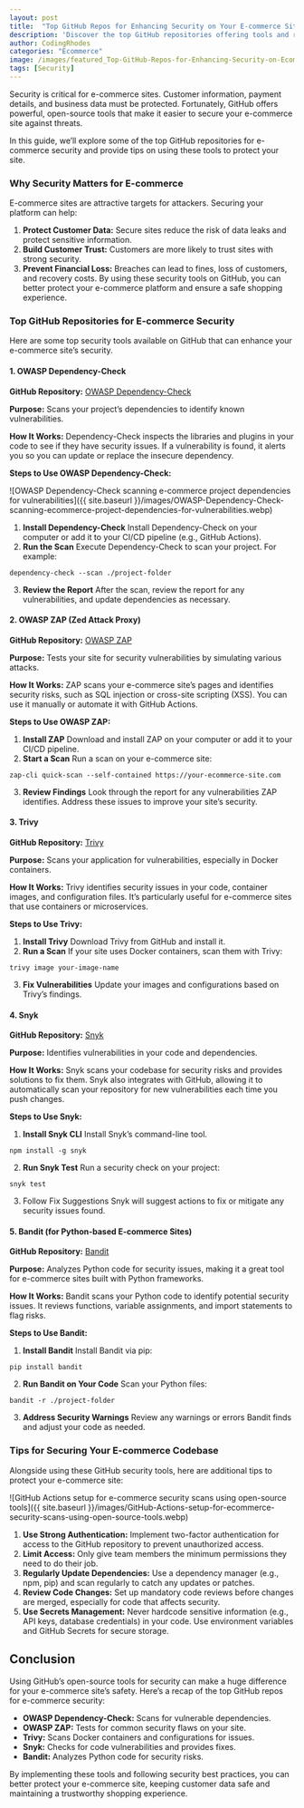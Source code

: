 ```yaml
---
layout: post
title:  "Top GitHub Repos for Enhancing Security on Your E-commerce Site"
description: 'Discover the top GitHub repositories offering tools and resources to enhance the security of your e-commerce site, from vulnerability scanning to secure coding practices.'
author: CodingRhodes
categories: "Ecommerce"
image: /images/featured_Top-GitHub-Repos-for-Enhancing-Security-on-Ecommerce-Site.webp
tags: [Security]
---
```

Security is critical for e-commerce sites. Customer information, payment details, and business data must be protected. Fortunately, GitHub offers powerful, open-source tools that make it easier to secure your e-commerce site against threats.

In this guide, we’ll explore some of the top GitHub repositories for e-commerce security and provide tips on using these tools to protect your site.

### Why Security Matters for E-commerce
E-commerce sites are attractive targets for attackers. Securing your platform can help:

1. **Protect Customer Data:** Secure sites reduce the risk of data leaks and protect sensitive information.
2. **Build Customer Trust:** Customers are more likely to trust sites with strong security.
3. **Prevent Financial Loss:** Breaches can lead to fines, loss of customers, and recovery costs.
By using these security tools on GitHub, you can better protect your e-commerce platform and ensure a safe shopping experience.

### Top GitHub Repositories for E-commerce Security
Here are some top security tools available on GitHub that can enhance your e-commerce site’s security.

#### 1. OWASP Dependency-Check
**GitHub Repository:** [OWASP Dependency-Check](https://github.com/jeremylong/DependencyCheck)

**Purpose:** Scans your project’s dependencies to identify known vulnerabilities.

**How It Works:** Dependency-Check inspects the libraries and plugins in your code to see if they have security issues. If a vulnerability is found, it alerts you so you can update or replace the insecure dependency.

**Steps to Use OWASP Dependency-Check:**

![OWASP Dependency-Check scanning e-commerce project dependencies for vulnerabilities]({{ site.baseurl }}/images/OWASP-Dependency-Check-scanning-ecommerce-project-dependencies-for-vulnerabilities.webp)

1. **Install Dependency-Check**
Install Dependency-Check on your computer or add it to your CI/CD pipeline (e.g., GitHub Actions).
2. **Run the Scan**
Execute Dependency-Check to scan your project. For example:
```
dependency-check --scan ./project-folder
```
3. **Review the Report**
After the scan, review the report for any vulnerabilities, and update dependencies as necessary.

#### 2. OWASP ZAP (Zed Attack Proxy)
**GitHub Repository:** [OWASP ZAP](https://github.com/zaproxy/zaproxy)

**Purpose:** Tests your site for security vulnerabilities by simulating various attacks.

**How It Works:** ZAP scans your e-commerce site’s pages and identifies security risks, such as SQL injection or cross-site scripting (XSS). You can use it manually or automate it with GitHub Actions.

**Steps to Use OWASP ZAP:**

1. **Install ZAP**
Download and install ZAP on your computer or add it to your CI/CD pipeline.
2. **Start a Scan**
Run a scan on your e-commerce site:
```
zap-cli quick-scan --self-contained https://your-ecommerce-site.com
```
3. **Review Findings**
Look through the report for any vulnerabilities ZAP identifies. Address these issues to improve your site’s security.

#### 3. Trivy
**GitHub Repository:** [Trivy](https://github.com/aquasecurity/trivy)

**Purpose:** Scans your application for vulnerabilities, especially in Docker containers.

**How It Works:** Trivy identifies security issues in your code, container images, and configuration files. It’s particularly useful for e-commerce sites that use containers or microservices.

**Steps to Use Trivy:**

1. **Install Trivy**
Download Trivy from GitHub and install it.
2. **Run a Scan**
If your site uses Docker containers, scan them with Trivy:
```
trivy image your-image-name
```
3. **Fix Vulnerabilities**
Update your images and configurations based on Trivy’s findings.

#### 4. Snyk
**GitHub Repository:** [Snyk](https://github.com/snyk/cli)

**Purpose:** Identifies vulnerabilities in your code and dependencies.

**How It Works:** Snyk scans your codebase for security risks and provides solutions to fix them. Snyk also integrates with GitHub, allowing it to automatically scan your repository for new vulnerabilities each time you push changes.

**Steps to Use Snyk:**

1. **Install Snyk CLI**
Install Snyk’s command-line tool.
```
npm install -g snyk
```
2. **Run Snyk Test**
Run a security check on your project:
```
snyk test
```
3. Follow Fix Suggestions
Snyk will suggest actions to fix or mitigate any security issues found.

#### 5. Bandit (for Python-based E-commerce Sites)
**GitHub Repository:** [Bandit](https://github.com/PyCQA/bandit)

**Purpose:** Analyzes Python code for security issues, making it a great tool for e-commerce sites built with Python frameworks.

**How It Works:** Bandit scans your Python code to identify potential security issues. It reviews functions, variable assignments, and import statements to flag risks.

**Steps to Use Bandit:**

1. **Install Bandit**
Install Bandit via pip:
```
pip install bandit
```
2. **Run Bandit on Your Code**
Scan your Python files:
```
bandit -r ./project-folder
```
3. **Address Security Warnings**
Review any warnings or errors Bandit finds and adjust your code as needed.

### Tips for Securing Your E-commerce Codebase
Alongside using these GitHub security tools, here are additional tips to protect your e-commerce site:

![GitHub Actions setup for e-commerce security scans using open-source tools]({{ site.baseurl }}/images/GitHub-Actions-setup-for-ecommerce-security-scans-using-open-source-tools.webp)

1. **Use Strong Authentication:** Implement two-factor authentication for access to the GitHub repository to prevent unauthorized access.
2. **Limit Access:** Only give team members the minimum permissions they need to do their job.
3. **Regularly Update Dependencies:** Use a dependency manager (e.g., npm, pip) and scan regularly to catch any updates or patches.
4. **Review Code Changes:** Set up mandatory code reviews before changes are merged, especially for code that affects security.
5. **Use Secrets Management:** Never hardcode sensitive information (e.g., API keys, database credentials) in your code. Use environment variables and GitHub Secrets for secure storage.

## Conclusion
Using GitHub’s open-source tools for security can make a huge difference for your e-commerce site’s safety. Here’s a recap of the top GitHub repos for e-commerce security:

+ **OWASP Dependency-Check:** Scans for vulnerable dependencies.
+ **OWASP ZAP:** Tests for common security flaws on your site.
+ **Trivy:** Scans Docker containers and configurations for issues.
+ **Snyk:** Checks for code vulnerabilities and provides fixes.
+ **Bandit:** Analyzes Python code for security risks.

By implementing these tools and following security best practices, you can better protect your e-commerce site, keeping customer data safe and maintaining a trustworthy shopping experience.